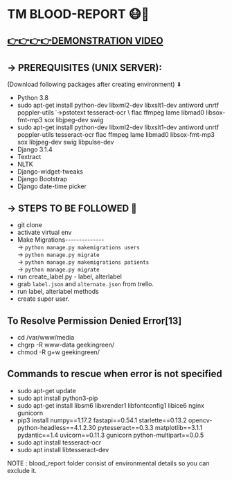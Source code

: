 # TM BLOOD-REPORT 😷📃
   

## <a href="https://drive.google.com/file/d/1xuJJ6tFLhfEc9MKhhkzbpMcZqLMVKuuu/view?usp=sharing">👉👉👉👉DEMONSTRATION VIDEO</a>
 
## -> PREREQUISITES (UNIX SERVER):
(Download following packages after creating environment) ⬇
- Python 3.8<br>
- sudo apt-get install python-dev libxml2-dev libxslt1-dev antiword unrtf poppler-utils ˓→pstotext tesseract-ocr \ flac ffmpeg lame libmad0 libsox-fmt-mp3 sox libjpeg-dev swig
- sudo apt-get install python-dev libxml2-dev libxslt1-dev antiword unrtf poppler-utils tesseract-ocr flac ffmpeg lame libmad0 libsox-fmt-mp3 sox libjpeg-dev swig libpulse-dev
- Django 3.1.4<br>
- Textract<br>
- NLTK<br>
- Django-widget-tweaks
- Django Bootstrap
- Django date-time picker

## -> STEPS TO BE FOLLOWED 📝
- git clone
- activate virtual env
- Make Migrations--------------</br>
  -> `python manage.py makemigrations users`</br>
  -> `python manage.py migrate`</br>
  -> `python manage.py makemigrations patients`</br>
  -> `python manage.py migrate`</br>
- run create_label.py - label, alterlabel
- grab `label.json` and `alternate.json` from trello.
- run label, alterlabel methods
- create super user.
## To Resolve Permission Denied Error[13]
- cd /var/www/media
- chgrp -R www-data geekingreen/
- chmod -R g+w geekingreen/

## Commands to rescue when error is not specified
- sudo apt-get update
- sudo apt install python3-pip
- sudo apt-get install libsm6 libxrender1 libfontconfig1 libice6 nginx gunicorn
- pip3 install numpy==1.17.2 fastapi==0.54.1 starlette==0.13.2 opencv-python-headless==4.1.2.30 pytesseract==0.3.3 matplotlib==3.1.1 pydantic==1.4 uvicorn==0.11.3 gunicorn  python-multipart==0.0.5
- sudo apt install tesseract-ocr
- sudo apt install libtesseract-dev


NOTE : blood_report folder consist of environmental details so you can exclude it.
